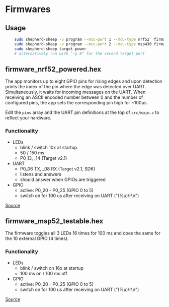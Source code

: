 # Firmwares

## Usage

```Bash
	sudo shepherd-sheep -v program --mcu-port 1 --mcu-type nrf52  firmware_nrf52_testable.hex
	sudo shepherd-sheep -v program --mcu-port 2 --mcu-type msp430 firmware_msp430_testable.hex
	sudo shepherd-sheep target-power
	# alternatively run with "-p B" for the second target port
```


## firmware_nrf52_powered.hex

The app monitors up to eight GPIO pins for rising edges and upon detection prints the index of the pin where the edge was detected over UART. Simultaneously, it waits for incoming messages on the UART. When receiving an ASCII encoded number between 0 and the number of configured pins, the app sets the corresponding pin high for ~100us.

Edit the `pins` array and the UART pin definitions at the top of `src/main.c` to reflect your hardware.

### Functionality

- LEDs
	- blink / switch 10x at startup
	- 50 / 150 ms
	- P0_13, _14 (Target v2.1)
- UART
	- P0_06 TX, _08 RX (Target v2.1, SDK)
	- listens and answers
	- should answer when GPIOs are triggered
- GPIO
	- active: P0_20 - P0_25 (GPIO 0 to 5)
	- switch on for 100 us after receiving on UART ("(%u)\r\n")

[Source](https://github.com/nes-lab/shepherd-targets/tree/main/firmware/nrf52_testable)

## firmware_msp52_testable.hex

The firmware toggles all 3 LEDs 16 times for 100 ms and does the same for the 10 external GPIO (4 times).

### Functionality

- LEDs
    - blink / switch on 16x at startup
    - 100 ms on / 100 ms off
- GPIO
    - active: P0_20 - P0_25 (GPIO 0 to 5)
    - switch on for 100 us after receiving on UART ("(%u)\r\n")

[Source](https://github.com/nes-lab/shepherd-targets/tree/main/firmware/msp430_testable)
